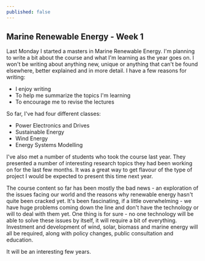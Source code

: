 ```yaml
---
published: false
---
```



## Marine Renewable Energy - Week 1

Last Monday I started a masters in Marine Renewable Energy. I'm planning to write a bit about the course and what I'm learning as the year goes on.
I won't be writing about anything new, unique or anything that can't be found elsewhere, better explained and in more detail.
I have a few reasons for writing:

* I enjoy writing
* To help me summarize the topics I'm learning
* To encourage me to revise the lectures

So far, I've had four different classes:

* Power Electronics and Drives
* Sustainable Energy
* Wind Energy
* Energy Systems Modelling

I've also met a number of students who took the course last year. They presented a number of interesting research topics they had been working on for the last few months. It was a great way to get flavour of the type of project I would be expected to present this time next year.

The course content so far has been mostly the bad news - an exploration of the issues facing our world and the reasons why renewable energy hasn't quite been cracked yet. It's been fascinating, if a little overwhelming - we have huge problems coming down the line and don't have the technology or will to deal with them yet. 
One thing is for sure - no one technology will be able to solve these issues by itself, it will require a bit of everything. Investment and development of wind, solar, biomass and marine energy will all be required, along with policy changes, public consultation and education.

It will be an interesting few years.